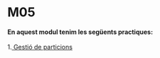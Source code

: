 # M05
**En aquest modul tenim les següents practiques:** <br><br>
1.<a href="https://htmlpreview.github.io/?https://github.com/Guiu-PJ/Portfoli/blob/main/Portfoli/Moduls/M15-Seguretat_rendiment_i_recursos/Instal·lació RAID amb sistema operatiu/InstallaciRAIDambsistemaoperatiu.html"> Gestió de particions</a><br>
